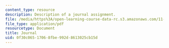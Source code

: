 ```yaml
---
content_type: resource
description: Description of a journal assignment.
file: /media/https%3A/open-learning-course-data-rc.s3.amazonaws.com/11-310j-media-technology-and-city-design-and-development-fall-2002/0f30c06517068fbe992d8613025cb15d_journal.pdf
file_type: application/pdf
resourcetype: Document
title: Journal
uid: 0f30c065-1706-8fbe-992d-8613025cb15d
---
```

